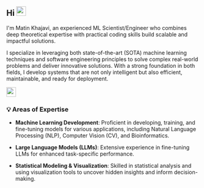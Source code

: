 ## Hi <a href="#"><img src="https://media.giphy.com/media/hvRJCLFzcasrR4ia7z/giphy.gif" width="25"></a> 

I'm Matin Khajavi, an experienced ML Scientist/Engineer who combines deep theoretical expertise with practical coding skills build scalable and impactful solutions.

I specialize in leveraging both state-of-the-art (SOTA) machine learning techniques and software engineering principles to solve complex real-world problems and deliver innovative solutions. With a strong foundation in both fields, I develop systems that are not only intelligent but also efficient, maintainable, and ready for deployment.

<a href="https://www.linkedin.com/in/matinkhajavi/"><img src="https://img.shields.io/badge/linkedin-%230077B5.svg?&style=for-the-badge&logo=linkedin&logoColor=white" height=25></a> 

### 💡 Areas of Expertise

- **Machine Learning Development**: Proficient in developing, training, and fine-tuning models for various applications, including Natural Language Processing (NLP), Computer Vision (CV), and Bioinformatics.
  
- **Large Language Models (LLMs)**: Extensive experience in fine-tuning LLMs for enhanced task-specific performance.
  
- **Statistical Modeling & Visualization**: Skilled in statistical analysis and using visualization tools to uncover hidden insights and inform decision-making.


